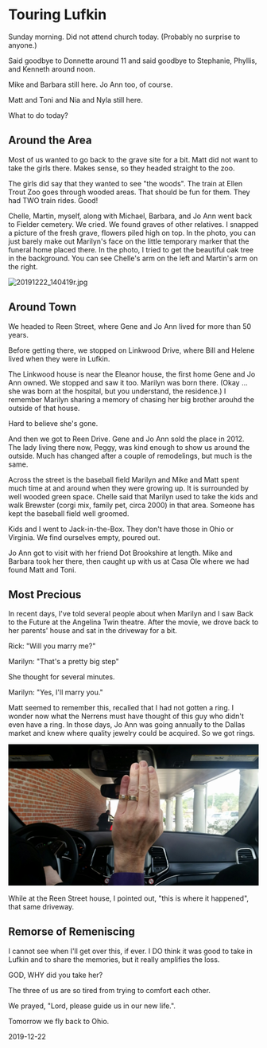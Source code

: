 # Touring Lufkin

Sunday morning.
Did not attend church today. (Probably no surprise to anyone.)

Said goodbye to Donnette around 11 and said goodbye to
Stephanie, Phyllis, and Kenneth around noon.

Mike and Barbara still here. Jo Ann too, of course.

Matt and Toni and Nia and Nyla still here.

What to do today?

## Around the Area

Most of us wanted to go back to the grave site for a bit.
Matt did not want to take the girls there. Makes sense,
so they headed straight to the zoo.

The girls did say that they wanted to see "the woods".
The train at Ellen Trout Zoo goes through wooded areas.
That should be fun for them. They had TWO train rides. Good!

Chelle, Martin, myself, along with Michael, Barbara, and Jo Ann went
back to Fielder cemetery. We cried. We found graves of other relatives.
I snapped a picture of the fresh grave, flowers piled high on top.
In the photo, you can just barely make out Marilyn's face on the little
temporary marker that the funeral home placed there. In the photo, I tried
to get the beautiful oak tree in the background. You can see Chelle's arm
on the left and Martin's arm on the right.

![20191222_140419r.jpg](https://github.com/trothr/blog/blob/master/images/2019/20191222_140419r.jpg)

## Around Town

We headed to Reen Street, where Gene and Jo Ann lived for more than 50 years.

Before getting there, we stopped on Linkwood Drive, where Bill and Helene
lived when they were in Lufkin.

The Linkwood house is near the Eleanor house, the first home
Gene and Jo Ann owned. We stopped and saw it too. Marilyn was born there.
(Okay ... she was born at the hospital, but you understand, the residence.)
I remember Marilyn sharing a memory of chasing her big brother arouhd
the outside of that house.

Hard to believe she's gone.

And then we got to Reen Drive.
Gene and Jo Ann sold the place in 2012. The lady living there now,
Peggy, was kind enough to show us around the outside. Much has changed
after a couple of remodelings, but much is the same.

Across the street is the baseball field Marilyn and Mike and Matt
spent much time at and around when they were growing up. It is surrounded
by well wooded green space. Chelle said that Marilyn used to take the kids
and walk Brewster (corgi mix, family pet, circa 2000) in that area.
Someone has kept the baseball field well groomed.

Kids and I went to Jack-in-the-Box. They don't have those in Ohio or
Virginia. We find ourselves empty, poured out.

Jo Ann got to visit with her friend Dot Brookshire at length.
Mike and Barbara took her there, then caught up with us at Casa Ole
where we had found Matt and Toni.

## Most Precious

In recent days, I've told several people about when Marilyn and I saw
Back to the Future at the Angelina Twin theatre. After the movie,
we drove back to her parents' house and sat in the driveway for a bit.

Rick: "Will you marry me?"

Marilyn: "That's a pretty big step"

She thought for several minutes.

Marilyn: "Yes, I'll marry you."

Matt seemed to remember this, recalled that I had not gotten a ring.
I wonder now what the Nerrens must have thought of this guy who didn't
even have a ring. In those days, Jo Ann was going annually to the Dallas
market and knew where quality jewelry could be acquired. So we got rings.

![20191222-215710.jpg](https://github.com/trothr/blog/blob/master/images/2019/20191222-215710.jpg)

While at the Reen Street house, I pointed out, "this is where it happened",
that same driveway.

## Remorse of Remeniscing

I cannot see when I'll get over this, if ever.
I DO think it was good to take in Lufkin and to share the memories,
but it really amplifies the loss.

GOD, WHY did you take her?

The three of us are so tired from trying to comfort each other.

We prayed, "Lord, please guide us in our new life.".

Tomorrow we fly back to Ohio.

2019-12-22


